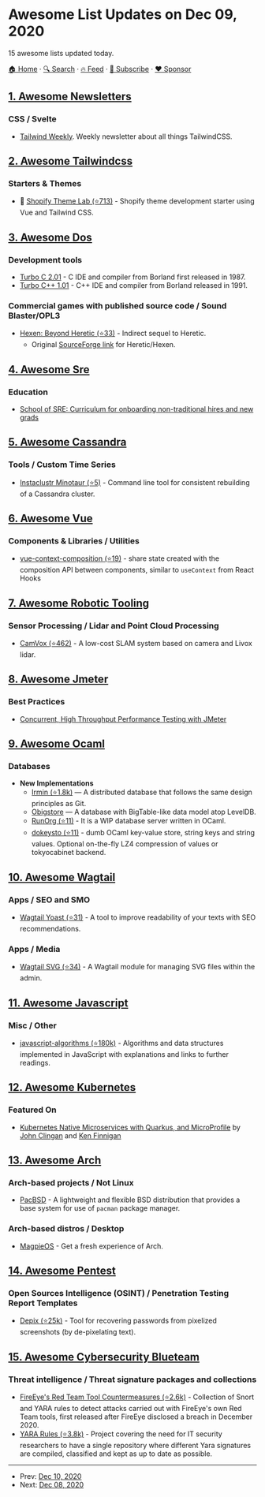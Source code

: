 # Awesome List Updates on Dec 09, 2020

15 awesome lists updated today.

[🏠 Home](/README.md) · [🔍 Search](https://www.trackawesomelist.com/search/) · [🔥 Feed](https://www.trackawesomelist.com/rss.xml) · [📮 Subscribe](https://trackawesomelist.us17.list-manage.com/subscribe?u=d2f0117aa829c83a63ec63c2f&id=36a103854c) · [❤️  Sponsor](https://github.com/sponsors/theowenyoung)



## [1. Awesome Newsletters](/content/zudochkin/awesome-newsletters/README.md)

### CSS / Svelte

*   [Tailwind Weekly](https://tailwindweekly.com/). Weekly newsletter about all things TailwindCSS.

## [2. Awesome Tailwindcss](/content/aniftyco/awesome-tailwindcss/README.md)

### Starters & Themes

*   🚀 [Shopify Theme Lab (⭐713)](https://github.com/uicrooks/shopify-theme-lab) - Shopify theme development starter using Vue and Tailwind CSS.

## [3. Awesome Dos](/content/balintkissdev/awesome-dos/README.md)

### Development tools

*   [Turbo C 2.01](http://www.doshaven.eu/wp-content/uploads/2014/08/tc201.zip) - C IDE and compiler from Borland first released in 1987.
*   [Turbo C++ 1.01](http://www.doshaven.eu/wp-content/uploads/2014/08/tcpp101.zip) - C++ IDE and compiler from Borland released in 1991.

### Commercial games with published source code / Sound Blaster/OPL3

*   [Hexen: Beyond Heretic (⭐33)](https://github.com/OpenSourcedGames/Hexen) - Indirect sequel to Heretic.
    *   Original [SourceForge link](https://sourceforge.net/projects/heretic/files/) for Heretic/Hexen.

## [4. Awesome Sre](/content/dastergon/awesome-sre/README.md)

### Education

*   [School of SRE: Curriculum for onboarding non-traditional hires and new grads](https://linkedin.github.io/school-of-sre/)

## [5. Awesome Cassandra](/content/Anant/awesome-cassandra/README.md)

### Tools / Custom Time Series

*   [Instaclustr Minotaur (⭐5)](https://github.com/instaclustr/instaclustr-minotaur) - Command line tool for consistent rebuilding of a Cassandra cluster.

## [6. Awesome Vue](/content/vuejs/awesome-vue/README.md)

### Components & Libraries / Utilities

*   [vue-context-composition (⭐19)](https://github.com/AlbertBrand/vue-context-composition) - share state created with the composition API between components, similar to `useContext` from React Hooks

## [7. Awesome Robotic Tooling](/content/protontypes/awesome-robotic-tooling/README.md)

### Sensor Processing / Lidar and Point Cloud Processing

*   [CamVox (⭐462)](https://github.com/ISEE-Technology/CamVox) - A low-cost SLAM system based on camera and Livox lidar.

## [8. Awesome Jmeter](/content/aliesbelik/awesome-jmeter/README.md)

### Best Practices

*   [Concurrent, High Throughput Performance Testing with JMeter](https://howtojboss.wordpress.com/2012/07/31/concurrent-high-throughput-performance-testing-with-jmeter/)

## [9. Awesome Ocaml](/content/ocaml-community/awesome-ocaml/README.md)

### Databases

*   **New Implementations**
    *   [Irmin (⭐1.8k)](https://github.com/mirage/irmin) — A distributed database that follows the same design principles as Git.
    *   [Obigstore](http://obigstore.forge.ocamlcore.org/) — A database with BigTable-like data model atop LevelDB.
    *   [RunOrg (⭐11)](https://github.com/RunOrg/RunOrg) - It is a WIP database server written in OCaml.
    *   [dokeysto (⭐11)](https://github.com/UnixJunkie/dokeysto) - dumb OCaml key-value store, string keys and string
        values. Optional on-the-fly LZ4 compression of values or tokyocabinet backend.

## [10. Awesome Wagtail](/content/springload/awesome-wagtail/README.md)

### Apps / SEO and SMO

*   [Wagtail Yoast (⭐31)](https://github.com/Aleksi44/wagtailyoast) - A tool to improve readability of your texts with SEO recommendations.

### Apps / Media

*   [Wagtail SVG (⭐34)](https://github.com/Aleksi44/wagtailsvg) - A Wagtail module for managing SVG files within the admin.

## [11. Awesome Javascript](/content/sorrycc/awesome-javascript/README.md)

### Misc / Other

*   [javascript-algorithms (⭐180k)](https://github.com/trekhleb/javascript-algorithms) - Algorithms and data structures implemented in JavaScript with explanations and links to further readings.

## [12. Awesome Kubernetes](/content/ramitsurana/awesome-kubernetes/README.md)

### Featured On

*   [Kubernetes Native Microservices with Quarkus, and MicroProfile](https://www.manning.com/books/kubernetes-native-microservices-with-quarkus-and-microprofile) by [John Clingan](https://twitter.com/jclingan) and [Ken Finnigan](https://twitter.com/kenfinnigan)

## [13. Awesome Arch](/content/PandaFoss/Awesome-Arch/README.md)

### Arch-based projects / Not Linux

*   [PacBSD](https://github.com/pacbsd) - A lightweight and flexible BSD distribution that provides a base system for use of `pacman` package manager.

### Arch-based distros / Desktop

*   [MagpieOS](https://github.com/magpie-linux) - Get a fresh experience of Arch.

## [14. Awesome Pentest](/content/enaqx/awesome-pentest/README.md)

### Open Sources Intelligence (OSINT) / Penetration Testing Report Templates

*   [Depix (⭐25k)](https://github.com/beurtschipper/Depix) - Tool for recovering passwords from pixelized screenshots (by de-pixelating text).

## [15. Awesome Cybersecurity Blueteam](/content/fabacab/awesome-cybersecurity-blueteam/README.md)

### Threat intelligence / Threat signature packages and collections

*   [FireEye's Red Team Tool Countermeasures (⭐2.6k)](https://github.com/fireeye/red_team_tool_countermeasures) - Collection of Snort and YARA rules to detect attacks carried out with FireEye's own Red Team tools, first released after FireEye disclosed a breach in December 2020.
*   [YARA Rules (⭐3.8k)](https://github.com/Yara-Rules/rules) - Project covering the need for IT security researchers to have a single repository where different Yara signatures are compiled, classified and kept as up to date as possible.

---

- Prev: [Dec 10, 2020](/content/2020/12/10/README.md)
- Next: [Dec 08, 2020](/content/2020/12/08/README.md)